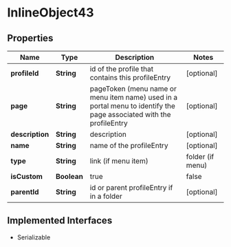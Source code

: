 

# InlineObject43

## Properties

Name | Type | Description | Notes
------------ | ------------- | ------------- | -------------
**profileId** | **String** | id of the profile that contains this profileEntry |  [optional]
**page** | **String** | pageToken (menu name or menu item name) used in a portal menu to identify the page associated with the profileEntry |  [optional]
**description** | **String** | description |  [optional]
**name** | **String** | name of the profileEntry |  [optional]
**type** | **String** | link (if menu item) | folder (if menu) |  [optional]
**isCustom** | **Boolean** |  true | false  |  [optional]
**parentId** | **String** | id or parent profileEntry if in a folder |  [optional]


## Implemented Interfaces

* Serializable


